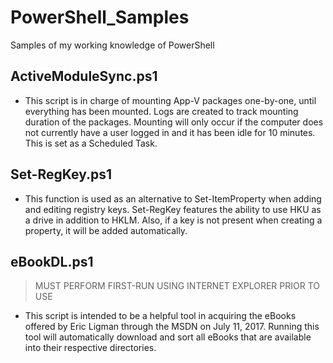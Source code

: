 # PowerShell_Samples
Samples of my working knowledge of PowerShell

## ActiveModuleSync.ps1
* This script is in charge of mounting App-V packages one-by-one, until everything has been mounted. Logs are created to track mounting duration of the packages. Mounting will only occur if the computer does not currently have a user logged in and it has been idle for 10 minutes. This is set as a Scheduled Task.

## Set-RegKey.ps1
* This function is used as an alternative to Set-ItemProperty when adding and editing registry keys. Set-RegKey features the ability to use HKU as a drive in addition to HKLM. Also, if a key is not present when creating a property, it will be added automatically.

## eBookDL.ps1
  > MUST PERFORM FIRST-RUN USING INTERNET EXPLORER PRIOR TO USE
* This script is intended to be a helpful tool in acquiring the eBooks offered by Eric Ligman through the MSDN on July 11, 2017. Running this tool will automatically download and sort all eBooks that are available into their respective directories.

